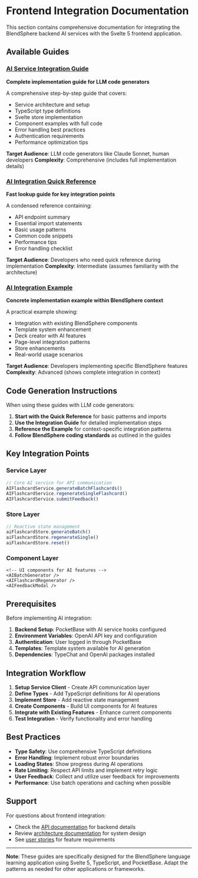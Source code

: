 # Frontend Integration Documentation

This section contains comprehensive documentation for integrating the BlendSphere backend AI services with the Svelte 5 frontend application.

## Available Guides

### [AI Service Integration Guide](./ai-service-integration.md)
**Complete implementation guide for LLM code generators**

A comprehensive step-by-step guide that covers:
- Service architecture and setup
- TypeScript type definitions
- Svelte store implementation
- Component examples with full code
- Error handling best practices
- Authentication requirements
- Performance optimization tips

**Target Audience**: LLM code generators like Claude Sonnet, human developers
**Complexity**: Comprehensive (includes full implementation details)

### [AI Integration Quick Reference](./ai-integration-quick-reference.md)
**Fast lookup guide for key integration points**

A condensed reference containing:
- API endpoint summary
- Essential import statements
- Basic usage patterns
- Common code snippets
- Performance tips
- Error handling checklist

**Target Audience**: Developers who need quick reference during implementation
**Complexity**: Intermediate (assumes familiarity with the architecture)

### [AI Integration Example](./ai-integration-example.md)
**Concrete implementation example within BlendSphere context**

A practical example showing:
- Integration with existing BlendSphere components
- Template system enhancement
- Deck creator with AI features
- Page-level integration patterns
- Store enhancements
- Real-world usage scenarios

**Target Audience**: Developers implementing specific BlendSphere features
**Complexity**: Advanced (shows complete integration in context)

## Code Generation Instructions

When using these guides with LLM code generators:

1. **Start with the Quick Reference** for basic patterns and imports
2. **Use the Integration Guide** for detailed implementation steps
3. **Reference the Example** for context-specific integration patterns
4. **Follow BlendSphere coding standards** as outlined in the guides

## Key Integration Points

### Service Layer
```typescript
// Core AI service for API communication
AIFlashcardService.generateBatchFlashcards()
AIFlashcardService.regenerateSingleFlashcard()
AIFlashcardService.submitFeedback()
```

### Store Layer
```typescript
// Reactive state management
aiFlashcardStore.generateBatch()
aiFlashcardStore.regenerateSingle()
aiFlashcardStore.reset()
```

### Component Layer
```svelte
<!-- UI components for AI features -->
<AIBatchGenerator />
<AIFlashcardRegenerator />
<AIFeedbackModal />
```

## Prerequisites

Before implementing AI integration:

1. **Backend Setup**: PocketBase with AI service hooks configured
2. **Environment Variables**: OpenAI API key and configuration
3. **Authentication**: User logged in through PocketBase
4. **Templates**: Template system available for AI generation
5. **Dependencies**: TypeChat and OpenAI packages installed

## Integration Workflow

1. **Setup Service Client** - Create API communication layer
2. **Define Types** - Add TypeScript definitions for AI operations
3. **Implement Store** - Add reactive state management
4. **Create Components** - Build UI components for AI features
5. **Integrate with Existing Features** - Enhance current components
6. **Test Integration** - Verify functionality and error handling

## Best Practices

- **Type Safety**: Use comprehensive TypeScript definitions
- **Error Handling**: Implement robust error boundaries
- **Loading States**: Show progress during AI operations
- **Rate Limiting**: Respect API limits and implement retry logic
- **User Feedback**: Collect and utilize user feedback for improvements
- **Performance**: Use batch operations and caching when possible

## Support

For questions about frontend integration:
- Check the [API documentation](../api/ai-integration.md) for backend details
- Review [architecture documentation](../architecture/ai-integration.md) for system design
- See [user stories](../user-stories/README.md) for feature requirements

---

**Note**: These guides are specifically designed for the BlendSphere language learning application using Svelte 5, TypeScript, and PocketBase. Adapt the patterns as needed for other applications or frameworks.
